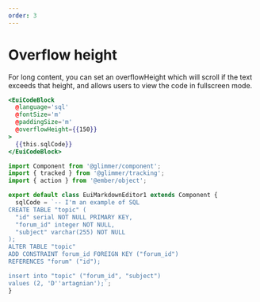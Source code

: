 ```yaml
---
order: 3
---
```


# Overflow height

<EuiText>
  <p>
    For long content, you can set an <EuiCode>overflowHeight</EuiCode> which will scroll if the text exceeds that height, and allows users to view the code in fullscreen mode.
  </p>
</EuiText>

```hbs template
<EuiCodeBlock
  @language='sql'
  @fontSize='m'
  @paddingSize='m'
  @overflowHeight={{150}}
>
  {{this.sqlCode}}
</EuiCodeBlock>
```

```javascript component
import Component from '@glimmer/component';
import { tracked } from '@glimmer/tracking';
import { action } from '@ember/object';

export default class EuiMarkdownEditor1 extends Component {
  sqlCode = `-- I'm an example of SQL
CREATE TABLE "topic" (
  "id" serial NOT NULL PRIMARY KEY,
  "forum_id" integer NOT NULL,
  "subject" varchar(255) NOT NULL
);
ALTER TABLE "topic"
ADD CONSTRAINT forum_id FOREIGN KEY ("forum_id")
REFERENCES "forum" ("id");

insert into "topic" ("forum_id", "subject")
values (2, 'D''artagnian');`;
}
```
